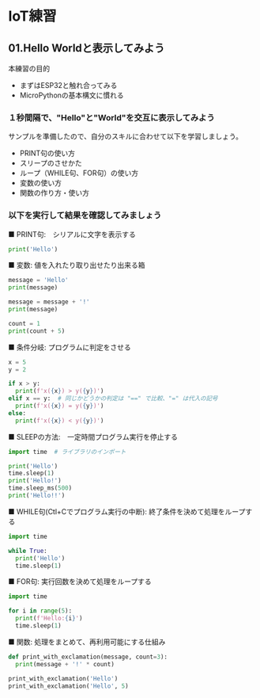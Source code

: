 # IoT練習

## 01.Hello Worldと表示してみよう

本練習の目的

- まずはESP32と触れ合ってみる
- MicroPythonの基本構文に慣れる

### １秒間隔で、"Hello"と"World"を交互に表示してみよう

サンプルを準備したので、自分のスキルに合わせて以下を学習しましょう。

- PRINT句の使い方
- スリープのさせかた
- ループ（WHILE句、FOR句）の使い方
- 変数の使い方
- 関数の作り方・使い方

### 以下を実行して結果を確認してみましょう

■ PRINT句:　シリアルに文字を表示する

```python
print('Hello')
```

■ 変数: 値を入れたり取り出せたり出来る箱

```python
message = 'Hello'
print(message)

message = message + '!'
print(message)

count = 1
print(count + 5)
```

■ 条件分岐: プログラムに判定をさせる

```python
x = 5
y = 2

if x > y:
  print(f'x({x}) > y({y})')
elif x == y:  # 同じかどうかの判定は "==" で比較、"=" は代入の記号
  print(f'x({x}) = y({y})')
else:
  print(f'x({x}) < y({y})')
```

■ SLEEPの方法:　一定時間プログラム実行を停止する  

```python
import time  # ライブラリのインポート

print('Hello')
time.sleep(1)
print('Hello!')
time.sleep_ms(500)
print('Hello!!')
```

■ WHILE句(Ctl+Cでプログラム実行の中断): 終了条件を決めて処理をループする

```python
import time

while True:
  print('Hello')
  time.sleep(1)
```

■ FOR句: 実行回数を決めて処理をループする

```python
import time

for i in range(5):
  print(f'Hello:{i}')
  time.sleep(1)
```

■ 関数: 処理をまとめて、再利用可能にする仕組み

```python
def print_with_exclamation(message, count=3):
  print(message + '!' * count)

print_with_exclamation('Hello')
print_with_exclamation('Hello', 5)
```

